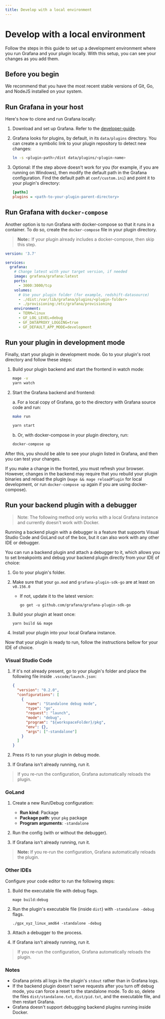 ```yaml
---
title: Develop with a local environment
---
```


# Develop with a local environment

Follow the steps in this guide to set up a development environment where you run Grafana and your plugin locally. With this setup, you can see your changes as you add them.

## Before you begin

We recommend that you have the most recent stable versions of Git, Go, and NodeJS installed on your system.

## Run Grafana in your host

Here's how to clone and run Grafana locally:

1. Download and set up Grafana. Refer to the [developer-guide](https://github.com/grafana/grafana/blob/HEAD/contribute/developer-guide.md).

2. Grafana looks for plugins, by default, in its `data/plugins` directory. You can create a symbolic link to your plugin repository to detect new changes:

   ```bash
   ln -s <plugin-path>/dist data/plugins/<plugin-name>
   ```

3. Optional: If the step above doesn't work for you (for example, if you are running on Windows), then modify the default path in the Grafana configuration. Find the default path at `conf/custom.ini`) and point it to your plugin's directory:

   ```ini
   [paths]
   plugins = <path-to-your-plugin-parent-directory>
   ```

## Run Grafana with `docker-compose`

Another option is to run Grafana with docker-compose so that it runs in a container. To do so, create the `docker-compose` file in your plugin directory.

> **Note:**: If your plugin already includes a docker-compose, then skip this step.

```yaml
version: '3.7'

services:
  grafana:
    # Change latest with your target version, if needed
    image: grafana/grafana:latest
    ports:
      - 3000:3000/tcp
    volumes:
      # Use your plugin folder (for example, redshift-datasource)
      - ./dist:/var/lib/grafana/plugins/<plugin-folder>
      - ./provisioning:/etc/grafana/provisioning
    environment:
      - TERM=linux
      - GF_LOG_LEVEL=debug
      - GF_DATAPROXY_LOGGING=true
      - GF_DEFAULT_APP_MODE=development
```

## Run your plugin in development mode

Finally, start your plugin in development mode. Go to your plugin's root directory and follow these steps:

1. Build your plugin backend and start the frontend in watch mode:

   ```bash
   mage -v
   yarn watch
   ```

2. Start the Grafana backend and frontend:

   a. For a local copy of Grafana, go to the directory with Grafana source code and run:

   ```bash
   make run
   ```

   ```bash
   yarn start
   ```

   b. Or, with docker-compose in your plugin directory, run:

   ```bash
   docker-compose up
   ```

After this, you should be able to see your plugin listed in Grafana, and then you can test your changes. 

If you make a change in the fronted, you must refresh your browser. However, changes in the backend may require that you rebuild your plugin binaries and reload the plugin (`mage && mage reloadPlugin` for local development, or run `docker-compose up` again if you are using docker-compose).

## Run your backend plugin with a debugger

> Note: The following method only works with a local Grafana instance and currently doesn't work with Docker.

Running a backend plugin with a debugger is a feature that supports Visual Studio Code and GoLand out of the box, but it can also work with any other IDE or debugger.

You can run a backend plugin and attach a debugger to it, which allows you to set breakpoints and debug your backend plugin directly from your IDE of choice:

1. Go to your plugin's folder.

1. Make sure that your `go.mod` and `grafana-plugin-sdk-go` are at least on `v0.156.0`
   - If not, update it to the latest version:
     ```
     go get -u github.com/grafana/grafana-plugin-sdk-go
     ```
1. Build your plugin at least once:
   ```
   yarn build && mage
   ```
1. Install your plugin into your local Grafana instance.

Now that your plugin is ready to run, follow the instructions bellow for your IDE of choice.

### Visual Studio Code

1. If it's not already present, go to your plugin's folder and place the following file inside `.vscode/launch.json`:

   ```json
   {
     "version": "0.2.0",
     "configurations": [
       {
         "name": "Standalone debug mode",
         "type": "go",
         "request": "launch",
         "mode": "debug",
         "program": "${workspaceFolder}/pkg",
         "env": {},
         "args": ["-standalone"]
       }
     ]
   }
   ```

1. Press `F5` to run your plugin in debug mode.
1. If Grafana isn't already running, run it.

> If you re-run the configuration, Grafana automatically reloads the plugin.

### GoLand

1. Create a new Run/Debug configuration:

   - **Run kind**: Package
   - **Package path**: your `pkg` package
   - **Program arguments**: `-standalone`

1. Run the config (with or without the debugger).

1. If Grafana isn't already running, run it.

> **Note:** If you re-run the configuration, Grafana  automatically reloads the plugin.

### Other IDEs

Configure your code editor to run the following steps:

1. Build the executable file with debug flags.
   ```
   mage build:debug
   ```
1. Run the plugin's executable file (inside `dist`) with `-standalone -debug` flags.
   ```
   ./gpx_xyz_linux_amd64 -standalone -debug
   ```
1. Attach a debugger to the process.

1. If Grafana isn't already running, run it.

> If you re-run the configuration, Grafana automatically reloads the plugin.

### Notes

- Grafana prints all logs in the plugin's `stdout` rather than in Grafana logs.
- If the backend plugin doesn't serve requests after you turn off debug mode, you can force a reset to the standalone mode. To do so, delete the files `dist/standalone.txt`, `dist/pid.txt`, and  the executable file, and then restart Grafana.
- Grafana doesn't support debugging backend plugins running inside Docker.

